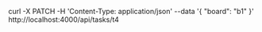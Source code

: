 curl -X PATCH -H 'Content-Type: application/json' --data '{ "board": "b1" }' http://localhost:4000/api/tasks/t4
